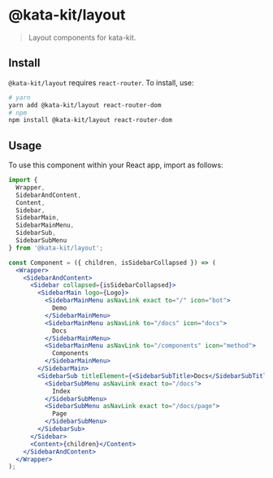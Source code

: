 # @kata-kit/layout

> Layout components for kata-kit.

## Install

`@kata-kit/layout` requires `react-router`. To install, use:

```sh
# yarn
yarn add @kata-kit/layout react-router-dom
# npm
npm install @kata-kit/layout react-router-dom
```

## Usage

To use this component within your React app, import as follows:

```jsx
import {
  Wrapper,
  SidebarAndContent,
  Content,
  Sidebar,
  SidebarMain,
  SidebarMainMenu,
  SidebarSub,
  SidebarSubMenu
} from '@kata-kit/layout';

const Component = ({ children, isSidebarCollapsed }) => (
  <Wrapper>
    <SidebarAndContent>
      <Sidebar collapsed={isSidebarCollapsed}>
        <SidebarMain logo={Logo}>
          <SidebarMainMenu asNavLink exact to="/" icon="bot">
            Demo
          </SidebarMainMenu>
          <SidebarMainMenu asNavLink to="/docs" icon="docs">
            Docs
          </SidebarMainMenu>
          <SidebarMainMenu asNavLink to="/components" icon="method">
            Components
          </SidebarMainMenu>
        </SidebarMain>
        <SidebarSub titleElement={<SidebarSubTitle>Docs</SidebarSubTitle>}>
          <SidebarSubMenu asNavLink exact to="/docs">
            Index
          </SidebarSubMenu>
          <SidebarSubMenu asNavLink exact to="/docs/page">
            Page
          </SidebarSubMenu>
        </SidebarSub>
      </Sidebar>
      <Content>{children}</Content>
    </SidebarAndContent>
  </Wrapper>
);
```
